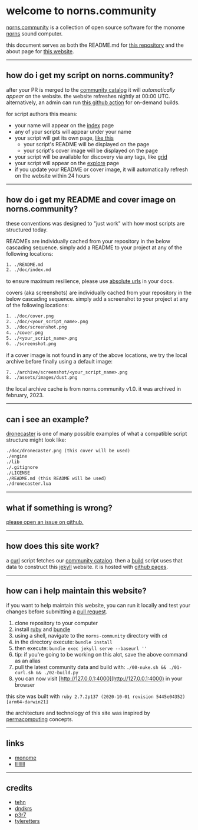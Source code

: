 # welcome to norns.community

[norns.community](https://norns.community) is a collection of open source software for the monome [norns](https://monome.org/docs/norns) sound computer.

this document serves as both the README.md for [this repository](https://github.com/monome-community/norns-community) and the about page for [this website](https://norns.community/about).

---

## how do i get my script on norns.community?

after your PR is merged to the [community catalog](https://github.com/monome/norns-community) it will *automatically appear* on the website. the website refreshes nightly at 00:00 UTC. alternatively, an admin can run [this github action](https://github.com/monome-community/norns-community/actions/workflows/build.yml) for on-demand builds.

for script authors this means:

- your name will appear on the [index](https://norns.community) page
- any of your scripts will appear under your name
- your script will get its own page, [like this](https://norns.community/3d)
  - your script's README will be displayed on the page
  - your script's cover image will be displayed on the page
- your script will be available for discovery via any tags, like [grid](https://norns.community/tag/grid)
- your script will appear on the [explore](https://norns.community/explore) page
- if you update your README or cover image, it will automatically refresh on the website within 24 hours

---

## how do i get my README and cover image on norns.community?

these conventions was designed to "just work" with how most scripts are structured today.

READMEs are individually cached from your repository in the below cascading sequence. simply add a README to your project at any of the following locations:

```txt
1. ./README.md
2. ./doc/index.md
```

to ensure maximum resilience, please use [absolute urls](https://en.wikipedia.org/wiki/HTTP_location) in your docs.

covers (aka screenshots) are individually cached from your repository in the below cascading sequence. simply add a screenshot to your project at any of the following locations:

```txt
1. ./doc/cover.png
2. ./doc/<your_script_name>.png
3. ./doc/screenshot.png
4. ./cover.png
5. ./<your_script_name>.png
6. ./screenshot.png
```

if a cover image is not found in any of the above locations, we try the local archive before finally using a default image:

```txt
7. ./archive/screenshot/<your_script_name>.png
8. ./assets/images/dust.png
```

the local archive cache is from norns.community v1.0. it was archived in february, 2023.

---

## can i see an example?

[dronecaster](https://github.com/northern-information/dronecaster) is one of many possible examples of what a compatible script structure might look like:

```txt
./doc/dronecaster.png (this cover will be used)
./engine
./lib
./.gitignore
./LICENSE
./README.md (this README will be used)
./dronecaster.lua
```

---

## what if something is wrong?

[please open an issue on github.](https://github.com/monome-community/norns-community/issues)

---

## how does this site work?

a [curl](https://github.com/monome-community/norns-community/blob/main/01-curl.sh) script fetches our [community catalog](https://github.com/monome/norns-community). then a [build](https://github.com/monome-community/norns-community/blob/main/02-build.py) script uses that data to construct this [jekyll](https://jekyllrb.com) website. it is hosted with [github pages](https://pages.github.com).

---

## how can i help maintain this website?

if you want to help maintain this website, you can run it locally and test your changes before submitting a [pull request](https://github.com/monome-community/norns-community/pulls).

1. clone repository to your computer
2. install [ruby](https://www.ruby-lang.org/en/) and [bundle](https://bundler.io/)
3. using a shell, navigate to the `norns-community` directory with `cd`
4. in the directory execute: `bundle install`
5. then execute: `bundle exec jekyll serve --baseurl ''`
6. tip: if you're going to be working on this alot, save the above command as an alias
7. pull the latest community data and build with: `./00-nuke.sh && ./01-curl.sh && ./02-build.py`
8. you can now visit [http://127.0.0.1:4000](http://127.0.0.1:4000) in your browser

this site was built with `ruby 2.7.2p137 (2020-10-01 revision 5445e04352) [arm64-darwin21]`

the architecture and technology of this site was inspired by [permacomputing](https://permacomputing.net/) concepts.

---

## links

- [monome](https://monome.org)
- [llllllll](https://llllllll.co)

---

## credits

- [tehn](https://github.com/tehn)
- [dndkrs](https://github.com/dndkrs)
- [p3r7](https://github.com/p3r7)
- [tyleretters](https://github.com/tyleretters)

